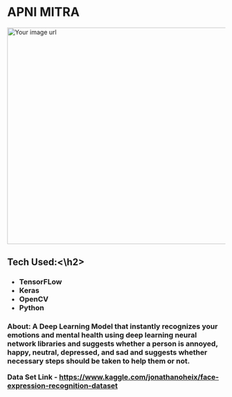 <h1>APNI MITRA</h1>
<img src="https://github.com/frostbyte012/APNI_MITRA/blob/main/assets/GIFS/2022-04-12-04-05-25.gif" alt="Your image url" width="1000" height="500">
<h2>Tech Used:<\h2>
<h3>
    <ul>
  <li>TensorFLow</li>
  <li>Keras</li>
  <li>OpenCV</li>
  <li>Python</li>
  </ul>
<h3>
<p>About:
A Deep Learning Model that instantly recognizes your emotions and mental health using deep learning neural network libraries and suggests whether a person is annoyed, happy, neutral, depressed, and sad and suggests whether necessary steps should be taken to help them or not.<p>

Data Set Link - https://www.kaggle.com/jonathanoheix/face-expression-recognition-dataset
